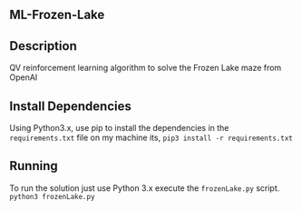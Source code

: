 ML-Frozen-Lake
----

## Description
QV reinforcement learning algorithm to solve the Frozen Lake maze from OpenAI

## Install Dependencies
Using Python3.x, use pip to install the dependencies in the `requirements.txt` file
on my machine its, `pip3 install -r requirements.txt`

## Running
To run the solution just use Python 3.x execute the `frozenLake.py` script.
`python3 frozenLake.py`